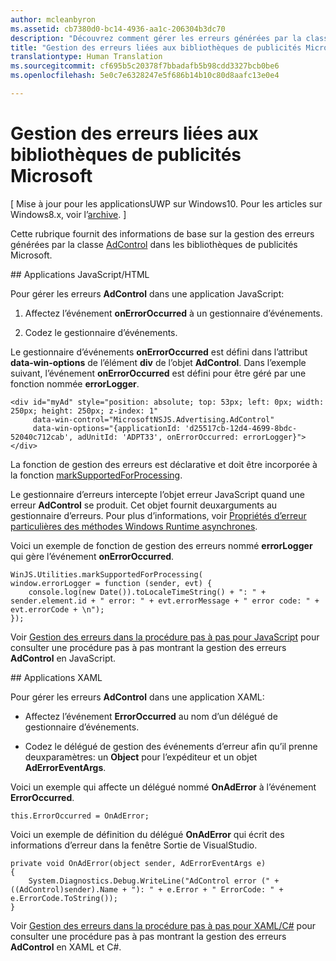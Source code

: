 ```yaml
---
author: mcleanbyron
ms.assetid: cb7380d0-bc14-4936-aa1c-206304b3dc70
description: "Découvrez comment gérer les erreurs générées par la classe AdControl dans les bibliothèques de publicités Microsoft."
title: "Gestion des erreurs liées aux bibliothèques de publicités Microsoft"
translationtype: Human Translation
ms.sourcegitcommit: cf695b5c20378f7bbadafb5b98cdd3327bcb0be6
ms.openlocfilehash: 5e0c7e6328247e5f686b14b10c80d8aafc13e0e4

---
```


# Gestion des erreurs liées aux bibliothèques de publicités Microsoft


\[ Mise à jour pour les applicationsUWP sur Windows10. Pour les articles sur Windows8.x, voir l’[archive](http://go.microsoft.com/fwlink/p/?linkid=619132). \]

Cette rubrique fournit des informations de base sur la gestion des erreurs générées par la classe [AdControl](https://msdn.microsoft.com/library/windows/apps/microsoft.advertising.winrt.ui.adcontrol.aspx) dans les bibliothèques de publicités Microsoft.

<span id="bkmk-javascript"/>
## Applications JavaScript/HTML

Pour gérer les erreurs **AdControl** dans une application JavaScript:

1.  Affectez l’événement **onErrorOccurred** à un gestionnaire d’événements.

2.  Codez le gestionnaire d’événements.

Le gestionnaire d’événements **onErrorOccurred** est défini dans l’attribut **data-win-options** de l’élément **div** de l’objet **AdControl**. Dans l’exemple suivant, l’événement **onErrorOccurred** est défini pour être géré par une fonction nommée **errorLogger**.

``` syntax
<div id="myAd" style="position: absolute; top: 53px; left: 0px; width: 250px; height: 250px; z-index: 1"
     data-win-control="MicrosoftNSJS.Advertising.AdControl"
     data-win-options="{applicationId: 'd25517cb-12d4-4699-8bdc-52040c712cab', adUnitId: 'ADPT33', onErrorOccurred: errorLogger}">
</div>
```

La fonction de gestion des erreurs est déclarative et doit être incorporée à la fonction [markSupportedForProcessing](http://msdn.microsoft.com/library/windows/apps/Hh967819.aspx).

Le gestionnaire d’erreurs intercepte l’objet erreur JavaScript quand une erreur **AdControl** se produit. Cet objet fournit deuxarguments au gestionnaire d’erreurs. Pour plus d’informations, voir [Propriétés d’erreur particulières des méthodes Windows Runtime asynchrones](http://msdn.microsoft.com/library/windows/apps/hh994690.aspx).

Voici un exemple de fonction de gestion des erreurs nommé **errorLogger** qui gère l’événement **onErrorOccurred**.

``` syntax
WinJS.Utilities.markSupportedForProcessing(
window.errorLogger = function (sender, evt) {
    console.log(new Date()).toLocaleTimeString() + ": " + sender.element.id + " error: " + evt.errorMessage + " error code: " + evt.errorCode + \n");
});
```

Voir [Gestion des erreurs dans la procédure pas à pas pour JavaScript](error-handling-in-javascript-walkthrough.md) pour consulter une procédure pas à pas montrant la gestion des erreurs **AdControl** en JavaScript.

<span id="bkmk-dotnet"/>
## Applications XAML

Pour gérer les erreurs **AdControl** dans une application XAML:

* Affectez l’événement **ErrorOccurred** au nom d’un délégué de gestionnaire d’événements.

* Codez le délégué de gestion des événements d’erreur afin qu’il prenne deuxparamètres: un **Object** pour l’expéditeur et un objet **AdErrorEventArgs**.

Voici un exemple qui affecte un délégué nommé **OnAdError** à l’événement **ErrorOccurred**.

``` syntax
this.ErrorOccurred = OnAdError;
```

Voici un exemple de définition du délégué **OnAdError** qui écrit des informations d’erreur dans la fenêtre Sortie de VisualStudio.

``` syntax
private void OnAdError(object sender, AdErrorEventArgs e)
{
    System.Diagnostics.Debug.WriteLine("AdControl error (" + ((AdControl)sender).Name + "): " + e.Error + " ErrorCode: " + e.ErrorCode.ToString());
}
```

Voir [Gestion des erreurs dans la procédure pas à pas pour XAML/C#](error-handling-in-xamlc-walkthrough.md) pour consulter une procédure pas à pas montrant la gestion des erreurs **AdControl** en XAML et C#.

 

 



<!--HONumber=Jun16_HO4-->


